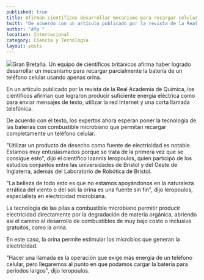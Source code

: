 ```yaml
---
published: true
title: Afirman científicos desarrollar mecanismo para recargar celular por medio de la orina
twitt: "De acuerdo con un artículo publicado por la revista de la Real Academia de Química lograron producir suficiente energía eléctrica como para enviar mensajes de texto, utilizar la red Internet y una corta llamada telefónica"
author: "Afp "
location: Internacional
category: Ciencia y Tecnología
layout: posts
---
```


![](http://i.imgur.com/HtSQXnGm.jpg)Gran Bretaña. Un equipo de científicos británicos afirma haber logrado desarrollar un mecanismo para recargar parcialmente la batería de un teléfono celular usando apenas orina.

En un artículo publicado por la revista de la Real Academia de Química, los científicos afirman que lograron producir suficiente energía eléctrica como para enviar mensajes de texto, utilizar la red Internet y una corta llamada telefónica.

De acuerdo con el texto, los expertos ahora esperan poner la tecnología de las baterías con combustible microbiano que permitan recargar completamente un teléfono celular.

"Utilizar un producto de desecho como fuente de electricidad es notable. Estamos muy entusiasmados porque se trata de la primera vez que se consigue esto", dijo el científico Ioannis Ieropoulos, quien participó de los estudios conjuntos entre las universidades de Bristol y del Oeste de Inglaterra, además del Laboratorio de Robótica de Bristol.

"La belleza de todo esto es que no estamos apoyándonos en la naturaleza errática del viento o del sol: la orina es una fuente sin fin", dijo Ieropoulos, especialista en electricidad microbiana.

La tecnología de las pilas a combustible microbiano permitir producir electricidad directamente por la degradación de materia orgánica, abriendo así el camino al desarrollo de combustibles de muy bajo costo o inclusive gratuitos, como la orina.

En este caso, la orina permite estimular los microbios que generan la electricidad.

"Hacer una llamada es la operación que exige más energía de un teléfono celular, pero llegaremos al punto en que podamos cargar la batería para períodos largos", dijo Ieropoulos.

